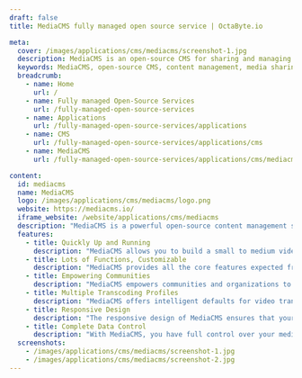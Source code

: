 ```yaml
---
draft: false
title: MediaCMS fully managed open source service | OctaByte.io

meta:
  cover: /images/applications/cms/mediacms/screenshot-1.jpg
  description: MediaCMS is an open-source CMS for sharing and managing media, offering easy installation, robust media management, and advanced user controls. Perfect for creating media-centric communities.
  keywords: MediaCMS, open-source CMS, content management, media sharing, video portal, media management, community building, multimedia CMS, transcoding profiles, online communities, educational media platform, media hosting, file sharing
  breadcrumb:
    - name: Home
      url: /
    - name: Fully managed Open-Source Services
      url: /fully-managed-open-source-services
    - name: Applications
      url: /fully-managed-open-source-services/applications
    - name: CMS
      url: /fully-managed-open-source-services/applications/cms
    - name: MediaCMS
      url: /fully-managed-open-source-services/applications/cms/mediacms

content:
  id: mediacms
  name: MediaCMS
  logo: /images/applications/cms/mediacms/logo.png
  website: https://mediacms.io/
  iframe_website: /website/applications/cms/mediacms
  description: "MediaCMS is a powerful open-source content management system (CMS) designed for modern web platforms, enabling seamless viewing, sharing, and management of various media types. It offers advanced media classification options and robust sharing capabilities, allowing users to host and control their own data. Ideal for building online communities centered around media file sharing, MediaCMS supports multiple publishing workflows, empowering educational institutions, informational platforms, and entertainment hubs. With a focus on customization, ease of use, and comprehensive media support, MediaCMS is perfect for anyone looking to manage video, audio, documents, and more."
  features:
    - title: Quickly Up and Running
      description: "MediaCMS allows you to build a small to medium video and media portal within minutes. It’s easy to install and maintain, making it the perfect solution for those looking to quickly set up a media-sharing platform."
    - title: Lots of Functions, Customizable
      description: "MediaCMS provides all the core features expected from a modern CMS, while also offering extensive customization options. Add new features and adapt it to your specific needs effortlessly."
    - title: Empowering Communities
      description: "MediaCMS empowers communities and organizations to host their own media platforms. Educational institutions can manage media content and course materials, creating a rich, engaging learning experience. It supports various media formats, including video, audio, PDFs, and documents."
    - title: Multiple Transcoding Profiles
      description: "MediaCMS offers intelligent defaults for video transcoding, ensuring your content is accessible across different devices and bandwidths. Multiple profiles (h264, h265, vp9) and resolutions (240p, 360p, 480p, 720p, 1080p) ensure high-quality media playback."
    - title: Responsive Design
      description: "The responsive design of MediaCMS ensures that your media portal works seamlessly across all devices, from desktops to smartphones and tablets, delivering an optimal user experience."
    - title: Complete Data Control
      description: "With MediaCMS, you have full control over your media and data. You can host the system on your own infrastructure, ensuring security, privacy, and the freedom to scale according to your needs."
  screenshots:
    - /images/applications/cms/mediacms/screenshot-1.jpg
    - /images/applications/cms/mediacms/screenshot-2.jpg
---
```

